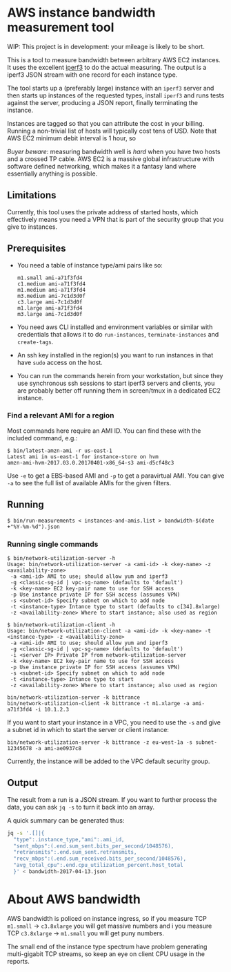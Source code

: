 # AWS instance bandwidth measurement tool

WIP: This project is in development: your mileage is likely to be short.

This is a tool to measure bandwidth between arbitrary AWS EC2 instances. It
uses the excellent [iperf3](http://software.es.net/iperf/) to do the actual
measuring. The output is a iperf3 JSON stream with one record for each
instance type.

The tool starts up a (preferably large) instance with an `iperf3` server
and then starts up instances of the requested types, install `iperf3` and
runs tests against the server, producing a JSON report, finally terminating
the instance.

Instances are tagged so that you can attribute the cost in your billing.
Running a non-trivial list of hosts will typically cost tens of USD. Note that AWS EC2 minimum debit interval is 1 hour, so

*Buyer beware*: measuring bandwidth well is *hard* when you have two hosts
and a crossed TP cable. AWS EC2 is a massive global infrastructure with
software defined networking, which makes it a fantasy land where essentially
anything is possible.

## Limitations

Currently, this tool uses the private address of started hosts, which
effectively means you need a VPN that is part of the security group that
you give to instances.

## Prerequisites

- You need a table of instance type/ami pairs like so:
    ```
    m1.small ami-a71f3fd4
    c1.medium ami-a71f3fd4
    m1.medium ami-a71f3fd4
    m3.medium ami-7c1d3d0f
    c3.large ami-7c1d3d0f
    m1.large ami-a71f3fd4
    m3.large ami-7c1d3d0f
    ```

- You need aws CLI installed and environment variables or similar with
  credentials that allows it to do `run-instances`, `terminate-instances`
  and `create-tags`.

- An ssh key installed in the region(s) you want to run instances in that
  have `sudo` access on the host.

- You can run the commands herein from your workstation, but since they
  use synchronous ssh sessions to start iperf3 servers and clients, you
  are probably better off running them in screen/tmux in a dedicated EC2
  instance.

### Find a relevant AMI for a region

Most commands here require an AMI ID. You can find these with the included
command, e.g.:
```
$ bin/latest-amzn-ami -r us-east-1
Latest ami in us-east-1 for instance-store on hvm
amzn-ami-hvm-2017.03.0.20170401-x86_64-s3 ami-d5cf48c3
```
Use `-e` to get a EBS-based AMI and `-p` to get a paravirtual AMI. You can
give `-a` to see the full list of available AMIs for the given filters.

## Running
```
$ bin/run-measurements < instances-and-amis.list > bandwidth-$(date +"%Y-%m-%d").json
```

### Running single commands

```
$ bin/network-utilization-server -h
Usage: bin/network-utilization-server -a <ami-id> -k <key-name> -z <availability-zone>
 -a <ami-id> AMI to use; should allow yum and iperf3
 -g <classic-sg-id | vpc-sg-name> (defaults to 'default')
 -k <key-name> EC2 key-pair name to use for SSH access
 -p Use instance private IP for SSH access (assumes VPN)
 -s <subnet-id> Specify subnet on which to add node
 -t <instance-type> Intance type to start (defaults to c[34].8xlarge)
 -z <availability-zone> Where to start instance; also used as region
```

```
$ bin/network-utilization-client -h
Usage: bin/network-utilization-client -a <ami-id> -k <key-name> -t <instance-type> -z <availability-zone>
 -a <ami-id> AMI to use; should allow yum and iperf3
 -g <classic-sg-id | vpc-sg-name> (defaults to 'default')
 -i <server IP> Private IP from network-utilization-server
 -k <key-name> EC2 key-pair name to use for SSH access
 -p Use instance private IP for SSH access (assumes VPN)
 -s <subnet-id> Specify subnet on which to add node
 -t <instance-type> Intance type to start
 -z <availability-zone> Where to start instance; also used as region
```

```
bin/network-utilization-server -k bittrance
bin/network-utilization-client -k bittrance -t m1.xlarge -a ami-a71f3fd4 -i 10.1.2.3
```

If you want to start your instance in a VPC, you need to use the `-s` and give a subnet id in which to start the server or client instance:
```
bin/network-utilization-server -k bittrance -z eu-west-1a -s subnet-12345678 -a ami-ae0937c8
```
Currently, the instance will be added to the VPC default security group.

## Output

The result from a run is a JSON stream. If you want to further process the
data, you can ask `jq -s` to turn it back into an array.

A quick summary can be generated thus:
```bash
jq -s '.[]|{
  "type":.instance_type,"ami":.ami_id,
  "sent_mbps":(.end.sum_sent.bits_per_second/1048576),
  "retransmits":.end.sum_sent.retransmits,
  "recv_mbps":(.end.sum_received.bits_per_second/1048576),
  "avg_total_cpu":.end.cpu_utilization_percent.host_total
  }' < bandwidth-2017-04-13.json
```

# About AWS bandwidth

AWS bandwidth is policed on instance ingress, so if you measure TCP
`m1.small` -> `c3.8xlarge` you will get massive numbers and i you measure
TCP `c3.8xlarge` -> `m1.small` you will get puny numbers.

The small end of the instance type spectrum have problem generating
multi-gigabit TCP streams, so keep an eye on client CPU usage in the
reports.
